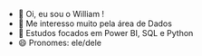 - 👋 Oi, eu sou o William !
- 👀 Me interesso muito pela área de Dados
- 🌱 Estudos focados em Power BI, SQL e Python 
- 😄 Pronomes: ele/dele

<!---
wgscastro/wgscastro is a ✨ special ✨ repository because its `README.md` (this file) appears on your GitHub profile.
You can click the Preview link to take a look at your changes.
--->
